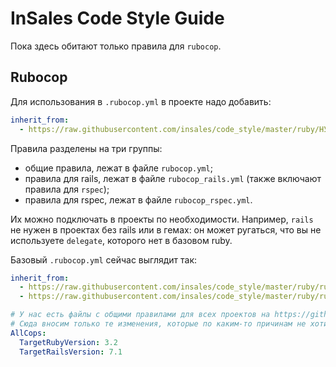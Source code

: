 # InSales Code Style Guide

Пока здесь обитают только правила для `rubocop`.

## Rubocop

Для использования в `.rubocop.yml` в проекте надо добавить:
```yaml
inherit_from:
  - https://raw.githubusercontent.com/insales/code_style/master/ruby/НУЖНЫЙ_ФАЙЛ
```

Правила разделены на три группы:
- общие правила, лежат в файле `rubocop.yml`;
- правила для rails, лежат в файле `rubocop_rails.yml` (также включают правила для `rspec`);
- правила для rspec, лежат в файле `rubocop_rspec.yml`.

Их можно подключать в проекты по необходимости.
Например, `rails` не нужен в проектах без rails или в гемах: он может ругаться, что вы не используете `delegate`, которого нет в базовом ruby.

Базовый `.rubocop.yml` сейчас выглядит так:
```yaml
inherit_from:
  - https://raw.githubusercontent.com/insales/code_style/master/ruby/rubocop.yml
  - https://raw.githubusercontent.com/insales/code_style/master/ruby/rubocop_rails.yml

# У нас есть файлы с общими правилами для всех проектов на https://github.com/insales/code_style.
# Сюда вносим только те изменения, которые по каким-то причинам не хотим вносить во все проекты.
AllCops:
  TargetRubyVersion: 3.2
  TargetRailsVersion: 7.1

```
